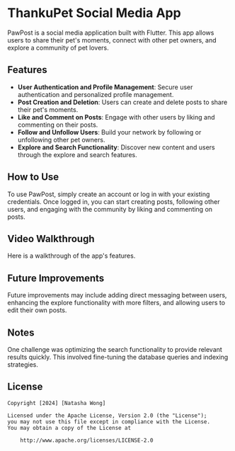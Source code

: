 # ThankuPet Social Media App

PawPost is a social media application built with Flutter. This app allows users to share their pet's moments, connect with other pet owners, and explore a community of pet lovers.

## Features

- **User Authentication and Profile Management**: Secure user authentication and personalized profile management.
- **Post Creation and Deletion**: Users can create and delete posts to share their pet's moments.
- **Like and Comment on Posts**: Engage with other users by liking and commenting on their posts.
- **Follow and Unfollow Users**: Build your network by following or unfollowing other pet owners.
- **Explore and Search Functionality**: Discover new content and users through the explore and search features.

## How to Use

To use PawPost, simply create an account or log in with your existing credentials. Once logged in, you can start creating posts, following other users, and engaging with the community by liking and commenting on posts.

## Video Walkthrough

Here is a walkthrough of the app's features.

## Future Improvements

Future improvements may include adding direct messaging between users, enhancing the explore functionality with more filters, and allowing users to edit their own posts.

## Notes

One challenge was optimizing the search functionality to provide relevant results quickly. This involved fine-tuning the database queries and indexing strategies.

## License

    Copyright [2024] [Natasha Wong]

    Licensed under the Apache License, Version 2.0 (the "License");
    you may not use this file except in compliance with the License.
    You may obtain a copy of the License at

        http://www.apache.org/licenses/LICENSE-2.0